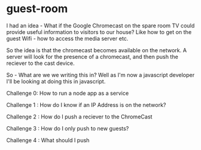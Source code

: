 # guest-room
I had an idea - What if the Google Chromecast on the spare room TV could provide useful information to visitors to our house? Like how to get on the guest Wifi - how to access the media server etc.

So the idea is that the chromecast becomes available on the network.  A server will look for the presence of a chromecast, and then push the reciever to the cast device.

So - What are we we writing this in?
Well as I'm now a javascript developer I'll be looking at doing this in javascript.

Challenge 0: How to run a node app as a service

Challenge 1 : How do I know if an IP Address is on the network?

Challenge 2 : How do I push a reciever to the ChromeCast

Challenge 3 : How do I only push to new guests?

Challenge 4 : What should I push
